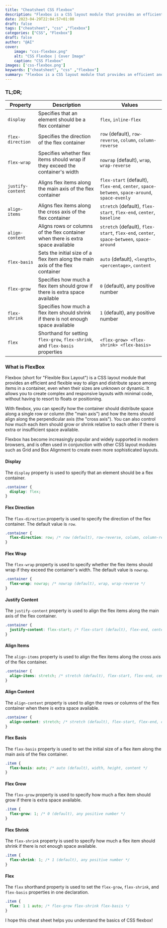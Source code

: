 ```yaml
---
title: "Cheatsheet CSS Flexbox"
description: "Flexbox is a CSS layout module that provides an efficient and flexible way to align and distribute space among items in a container."
date: 2023-04-29T22:04:57+01:00
draft: false
tags: ["cheatsheet", "css" ,"flexbox"]
categories: ["CSS", "Flexbox"]
draft: false
author: "@AI"
cover:
    image: "css-flexbox.png"
    alt: "CSS Flexbox | Cover Image"
    caption: "CSS Flexbox"
images: ['css-flexbox.png']
keywords: ["cheatsheet", "css" ,"flexbox"]
summary: "Flexbox is a CSS layout module that provides an efficient and flexible way to align and distribute space among items in a container."
---
```


### TL;DR;

| Property          | Description                                                                         | Values                                                                                        |
|-------------------|-------------------------------------------------------------------------------------|-----------------------------------------------------------------------------------------------|
| `display`         | Specifies that an element should be a flex container                                | `flex`, `inline-flex`                                                                         |
| `flex-direction`  | Specifies the direction of the flex container                                       | `row` (default), `row-reverse`, `column`, `column-reverse`                                    |
| `flex-wrap`       | Specifies whether flex items should wrap if they exceed the container's width       | `nowrap` (default), `wrap`, `wrap-reverse`                                                    |
| `justify-content` | Aligns flex items along the main axis of the flex container                         | `flex-start` (default), `flex-end`, `center`, `space-between`, `space-around`, `space-evenly` |
| `align-items`     | Aligns flex items along the cross axis of the flex container                        | `stretch` (default), `flex-start`, `flex-end`, `center`, `baseline`                           |
| `align-content`   | Aligns rows or columns of the flex container when there is extra space available    | `stretch` (default), `flex-start`, `flex-end`, `center`, `space-between`, `space-around`      |
| `flex-basis`      | Sets the initial size of a flex item along the main axis of the flex container      | `auto` (default), `<length>`, `<percentage>`, `content`                                       |
| `flex-grow`       | Specifies how much a flex item should grow if there is extra space available        | `0` (default), any positive number                                                            |
| `flex-shrink`     | Specifies how much a flex item should shrink if there is not enough space available | `1` (default), any positive number                                                            |
| `flex`            | Shorthand for setting `flex-grow`, `flex-shrink`, and `flex-basis` properties       | `<flex-grow> <flex-shrink> <flex-basis>`                                                      | 


### What is FlexBox

Flexbox (short for "Flexible Box Layout") is a CSS layout module that provides an efficient and flexible way to align and distribute space among items in a container, even when their sizes are unknown or dynamic. It allows you to create complex and responsive layouts with minimal code, without having to resort to floats or positioning.

With flexbox, you can specify how the container should distribute space along a single row or column (the "main axis") and how the items should align along the perpendicular axis (the "cross axis"). You can also control how much each item should grow or shrink relative to each other if there is extra or insufficient space available.

Flexbox has become increasingly popular and widely supported in modern browsers, and is often used in conjunction with other CSS layout modules such as Grid and Box Alignment to create even more sophisticated layouts.

#### Display
The `display` property is used to specify that an element should be a flex container.

```css
.container {
  display: flex;
}
```

#### Flex Direction
The `flex-direction` property is used to specify the direction of the flex container. The default value is `row`.

```css
.container {
  flex-direction: row; /* row (default), row-reverse, column, column-reverse */
}
```

#### Flex Wrap
The `flex-wrap` property is used to specify whether the flex items should wrap if they exceed the container's width. The default value is `nowrap`.

```css
.container {
  flex-wrap: nowrap; /* nowrap (default), wrap, wrap-reverse */
}
```

#### Justify Content
The `justify-content` property is used to align the flex items along the main axis of the flex container.

```css
.container {
  justify-content: flex-start; /* flex-start (default), flex-end, center, space-between, space-around, space-evenly */
}
```

#### Align Items
The `align-items` property is used to align the flex items along the cross axis of the flex container.

```css
.container {
  align-items: stretch; /* stretch (default), flex-start, flex-end, center, baseline */
}
```

#### Align Content
The `align-content` property is used to align the rows or columns of the flex container when there is extra space available.

```css
.container {
  align-content: stretch; /* stretch (default), flex-start, flex-end, center, space-between, space-around */
}
```

#### Flex Basis
The `flex-basis` property is used to set the initial size of a flex item along the main axis of the flex container.

```css
.item {
  flex-basis: auto; /* auto (default), width, height, content */
}
```

#### Flex Grow
The `flex-grow` property is used to specify how much a flex item should grow if there is extra space available.

```css
.item {
  flex-grow: 1; /* 0 (default), any positive number */
}
```

#### Flex Shrink
The `flex-shrink` property is used to specify how much a flex item should shrink if there is not enough space available.

```css
.item {
  flex-shrink: 1; /* 1 (default), any positive number */
}
```

#### Flex
The `flex` shorthand property is used to set the `flex-grow`, `flex-shrink`, and `flex-basis` properties in one declaration.

```css
.item {
  flex: 1 1 auto; /* flex-grow flex-shrink flex-basis */
}
```

I hope this cheat sheet helps you understand the basics of CSS flexbox!